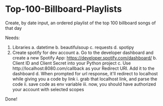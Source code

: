 # Top-100-Billboard-Playlists
Create, by date input, an ordered playlist of the top 100 billboard songs of that day

Needs:
1. Libraries
  a. datetime
  b. beautifulsoup
  c. requests
  d. spotipy
2. Create spotify for dev account
  a. Go to the developer dashboard and create a new Spotify App: https://developer.spotify.com/dashboard/
  b. Client ID and Client Secret into your Python project 
  c. Use http://localhost:8080.com/callback as your Redirect URI. Add it to the dashboard 
  d. When prompted for url response, it'll redirect to localhost while giving you a code by link
    i. grab that localhost link, and parse the code
    ii. save code as env variable
    iii. now, you should have authorized your account with selected scopes

Done!
  
